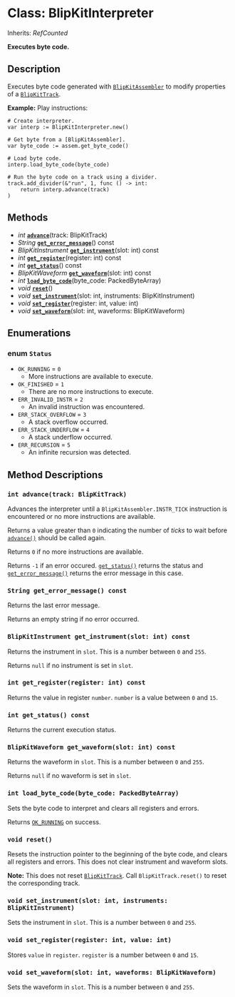# Class: BlipKitInterpreter

Inherits: *RefCounted*

**Executes byte code.**

## Description

Executes byte code generated with [`BlipKitAssembler`](BlipKitAssembler.md) to modify properties of a [`BlipKitTrack`](BlipKitTrack.md).

**Example:** Play instructions:

```gdscript
# Create interpreter.
var interp := BlipKitInterpreter.new()

# Get byte from a [BlipKitAssembler].
var byte_code := assem.get_byte_code()

# Load byte code.
interp.load_byte_code(byte_code)

# Run the byte code on a track using a divider.
track.add_divider(&"run", 1, func () -> int:
    return interp.advance(track)
)
```
## Methods

- *int* [**`advance`**](#int-advancetrack-blipkittrack)(track: BlipKitTrack)
- *String* [**`get_error_message`**](#string-get_error_message-const)() const
- *BlipKitInstrument* [**`get_instrument`**](#blipkitinstrument-get_instrumentslot-int-const)(slot: int) const
- *int* [**`get_register`**](#int-get_registerregister-int-const)(register: int) const
- *int* [**`get_status`**](#int-get_status-const)() const
- *BlipKitWaveform* [**`get_waveform`**](#blipkitwaveform-get_waveformslot-int-const)(slot: int) const
- *int* [**`load_byte_code`**](#int-load_byte_codebyte_code-packedbytearray)(byte_code: PackedByteArray)
- *void* [**`reset`**](#void-reset)()
- *void* [**`set_instrument`**](#void-set_instrumentslot-int-instruments-blipkitinstrument)(slot: int, instruments: BlipKitInstrument)
- *void* [**`set_register`**](#void-set_registerregister-int-value-int)(register: int, value: int)
- *void* [**`set_waveform`**](#void-set_waveformslot-int-waveforms-blipkitwaveform)(slot: int, waveforms: BlipKitWaveform)

## Enumerations

### enum `Status`

- `OK_RUNNING` = `0`
	- More instructions are available to execute.
- `OK_FINISHED` = `1`
	- There are no more instructions to execute.
- `ERR_INVALID_INSTR` = `2`
	- An invalid instruction was encountered.
- `ERR_STACK_OVERFLOW` = `3`
	- A stack overflow occurred.
- `ERR_STACK_UNDERFLOW` = `4`
	- A stack underflow occurred.
- `ERR_RECURSION` = `5`
	- An infinite recursion was detected.

## Method Descriptions

### `int advance(track: BlipKitTrack)`

Advances the interpreter until a `BlipKitAssembler.INSTR_TICK` instruction is encountered or no more instructions are available.

Returns a value greater than `0` indicating the number of *ticks* to wait before [`advance()`](#int-advancetrack-blipkittrack) should be called again.

Returns `0` if no more instructions are available.

Returns `-1` if an error occured. [`get_status()`](#int-get_status-const) returns the status and [`get_error_message()`](#string-get_error_message-const) returns the error message in this case.

### `String get_error_message() const`

Returns the last error message.

Returns an empty string if no error occurred.

### `BlipKitInstrument get_instrument(slot: int) const`

Returns the instrument in `slot`. This is a number between `0` and `255`.

Returns `null` if no instrument is set in `slot`.

### `int get_register(register: int) const`

Returns the value in register `number`. `number` is a value between `0` and `15`.

### `int get_status() const`

Returns the current execution status.

### `BlipKitWaveform get_waveform(slot: int) const`

Returns the waveform in `slot`. This is a number between `0` and `255`.

Returns `null` if no waveform is set in `slot`.

### `int load_byte_code(byte_code: PackedByteArray)`

Sets the byte code to interpret and clears all registers and errors.

Returns [`OK_RUNNING`](#ok_running) on success.

### `void reset()`

Resets the instruction pointer to the beginning of the byte code, and clears all registers and errors. This does not clear instrument and waveform slots.

**Note:** This does not reset [`BlipKitTrack`](BlipKitTrack.md). Call `BlipKitTrack.reset()` to reset the corresponding track.

### `void set_instrument(slot: int, instruments: BlipKitInstrument)`

Sets the instrument in `slot`. This is a number between `0` and `255`.

### `void set_register(register: int, value: int)`

Stores `value` in `register`. `register` is a number between `0` and `15`.

### `void set_waveform(slot: int, waveforms: BlipKitWaveform)`

Sets the waveform in `slot`. This is a number between `0` and `255`.


